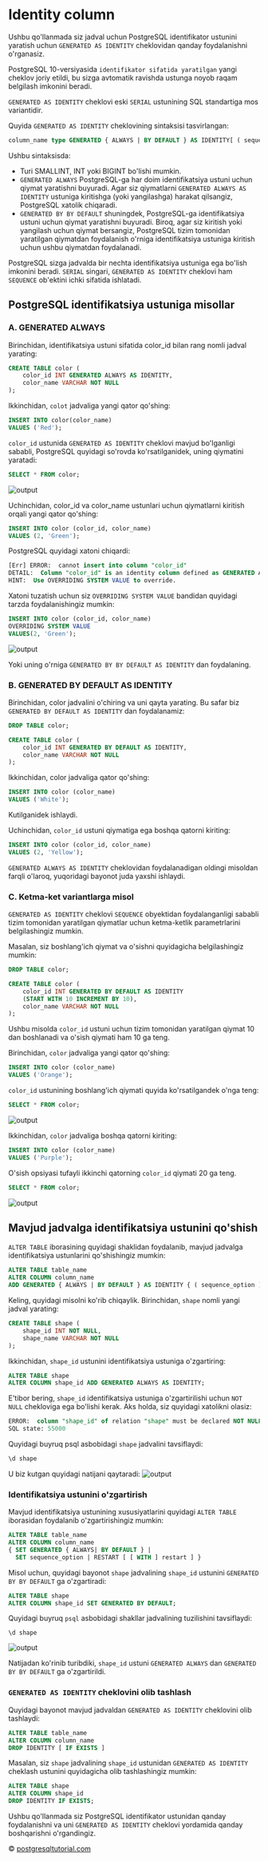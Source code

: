 # Identity column

Ushbu qo'llanmada siz jadval uchun PostgreSQL identifikator ustunini yaratish uchun `GENERATED AS IDENTITY` cheklovidan qanday foydalanishni o'rganasiz.

PostgreSQL 10-versiyasida `identifikator sifatida yaratilgan` yangi cheklov joriy etildi, bu sizga avtomatik ravishda ustunga noyob raqam belgilash imkonini beradi.

`GENERATED AS IDENTITY` cheklovi eski `SERIAL` ustunining SQL standartiga mos variantidir.

Quyida `GENERATED AS IDENTITY` cheklovining sintaksisi tasvirlangan:

```sql
column_name type GENERATED { ALWAYS | BY DEFAULT } AS IDENTITY[ ( sequence_option ) ]
```

Ushbu sintaksisda:
* Turi SMALLINT, INT yoki BIGINT bo'lishi mumkin.
* `GENERATED ALWAYS` PostgreSQL-ga har doim identifikatsiya ustuni uchun qiymat yaratishni buyuradi. Agar siz qiymatlarni `GENERATED ALWAYS AS IDENTITY` ustuniga kiritishga (yoki yangilashga) harakat qilsangiz, PostgreSQL xatolik chiqaradi.
* `GENERATED BY BY DEFAULT` shuningdek, PostgreSQL-ga identifikatsiya ustuni uchun qiymat yaratishni buyuradi. Biroq, agar siz kiritish yoki yangilash uchun qiymat bersangiz, PostgreSQL tizim tomonidan yaratilgan qiymatdan foydalanish o'rniga identifikatsiya ustuniga kiritish uchun ushbu qiymatdan foydalanadi.

PostgreSQL sizga jadvalda bir nechta identifikatsiya ustuniga ega bo'lish imkonini beradi. `SERIAL` singari, `GENERATED AS IDENTITY` cheklovi ham `SEQUENCE` ob'ektini ichki sifatida ishlatadi.

## PostgreSQL identifikatsiya ustuniga misollar

### A. GENERATED ALWAYS 

Birinchidan, identifikatsiya ustuni sifatida color_id bilan rang nomli jadval yarating:
```sql
CREATE TABLE color (
    color_id INT GENERATED ALWAYS AS IDENTITY,
    color_name VARCHAR NOT NULL
);
```

Ikkinchidan, `colot` jadvaliga yangi qator qo'shing:

```sql
INSERT INTO color(color_name)
VALUES ('Red');
```

`color_id` ustunida `GENERATED AS IDENTITY` cheklovi mavjud bo'lganligi sababli, PostgreSQL quyidagi so'rovda ko'rsatilganidek, uning qiymatini yaratadi:

```sql
SELECT * FROM color;
```

![output](image-15.png)

Uchinchidan, color_id va color_name ustunlari uchun qiymatlarni kiritish orqali yangi qator qo'shing:
```sql
INSERT INTO color (color_id, color_name)
VALUES (2, 'Green');
```

PostgreSQL quyidagi xatoni chiqardi:

```sql
[Err] ERROR:  cannot insert into column "color_id"
DETAIL:  Column "color_id" is an identity column defined as GENERATED ALWAYS.
HINT:  Use OVERRIDING SYSTEM VALUE to override.
```

Xatoni tuzatish uchun siz `OVERRIDING SYSTEM VALUE` bandidan quyidagi tarzda foydalanishingiz mumkin:

```sql
INSERT INTO color (color_id, color_name)
OVERRIDING SYSTEM VALUE 
VALUES(2, 'Green');
```

![output](image-16.png)

Yoki uning o'rniga `GENERATED BY BY DEFAULT AS IDENTITY` dan foydalaning.

### B. GENERATED BY DEFAULT AS IDENTITY

Birinchidan, color jadvalini o'chiring va uni qayta yarating. Bu safar biz `GENERATED BY DEFAULT AS IDENTITY` dan foydalanamiz:
```sql
DROP TABLE color;

CREATE TABLE color (
    color_id INT GENERATED BY DEFAULT AS IDENTITY,
    color_name VARCHAR NOT NULL
);
```

Ikkinchidan, color jadvaliga qator qo'shing:
```sql
INSERT INTO color (color_name)
VALUES ('White');
```

Kutilganidek ishlaydi.

Uchinchidan, `color_id` ustuni qiymatiga ega boshqa qatorni kiriting:
```sql
INSERT INTO color (color_id, color_name)
VALUES (2, 'Yellow');
```

`GENERATED ALWAYS AS IDENTITY` cheklovidan foydalanadigan oldingi misoldan farqli o'laroq, yuqoridagi bayonot juda yaxshi ishlaydi.

### C. Ketma-ket variantlarga misol

`GENERATED AS IDENTITY` cheklovi `SEQUENCE` obyektidan foydalanganligi sababli tizim tomonidan yaratilgan qiymatlar uchun ketma-ketlik parametrlarini belgilashingiz mumkin.

Masalan, siz boshlang'ich qiymat va o'sishni quyidagicha belgilashingiz mumkin:
```sql
DROP TABLE color;

CREATE TABLE color (
    color_id INT GENERATED BY DEFAULT AS IDENTITY 
    (START WITH 10 INCREMENT BY 10),
    color_name VARCHAR NOT NULL
); 
```
Ushbu misolda `color_id` ustuni uchun tizim tomonidan yaratilgan qiymat 10 dan boshlanadi va o'sish qiymati ham 10 ga teng.

Birinchidan, `color` jadvaliga yangi qator qo'shing:
```sql
INSERT INTO color (color_name)
VALUES ('Orange');
```

`color_id` ustunining boshlang'ich qiymati quyida ko'rsatilgandek o'nga teng:
```sql
SELECT * FROM color;
```

![output](image-17.png)

Ikkinchidan, `color` jadvaliga boshqa qatorni kiriting:

```sql
INSERT INTO color (color_name)
VALUES ('Purple');
```

O'sish opsiyasi tufayli ikkinchi qatorning `color_id` qiymati 20 ga teng.
```sql
SELECT * FROM color;
```

![output](image-18.png)

## Mavjud jadvalga identifikatsiya ustunini qo'shish

`ALTER TABLE` iborasining quyidagi shaklidan foydalanib, mavjud jadvalga identifikatsiya ustunlarini qo'shishingiz mumkin:

```sql
ALTER TABLE table_name 
ALTER COLUMN column_name 
ADD GENERATED { ALWAYS | BY DEFAULT } AS IDENTITY { ( sequence_option ) }
```
Keling, quyidagi misolni ko'rib chiqaylik.
Birinchidan, `shape` nomli yangi jadval yarating:

```sql
CREATE TABLE shape (
    shape_id INT NOT NULL,
    shape_name VARCHAR NOT NULL
);
```

Ikkinchidan, `shape_id` ustunini identifikatsiya ustuniga o'zgartiring:
```sql
ALTER TABLE shape 
ALTER COLUMN shape_id ADD GENERATED ALWAYS AS IDENTITY;
```
E'tibor bering, `shape_id` identifikatsiya ustuniga o'zgartirilishi uchun `NOT NULL` chekloviga ega bo'lishi kerak. Aks holda, siz quyidagi xatolikni olasiz:

```sql
ERROR:  column "shape_id" of relation "shape" must be declared NOT NULL before identity can be added
SQL state: 55000
```

Quyidagi buyruq psql asbobidagi `shape` jadvalini tavsiflaydi:
```sql
\d shape
```

U biz kutgan quyidagi natijani qaytaradi:
![output](image-19.png)

### Identifikatsiya ustunini o'zgartirish

Mavjud identifikatsiya ustunining xususiyatlarini quyidagi `ALTER TABLE` iborasidan foydalanib o'zgartirishingiz mumkin:
```sql
ALTER TABLE table_name 
ALTER COLUMN column_name 
{ SET GENERATED { ALWAYS| BY DEFAULT } | 
  SET sequence_option | RESTART [ [ WITH ] restart ] }
```

Misol uchun, quyidagi bayonot `shape` jadvalining `shape_id` ustunini `GENERATED BY BY DEFAULT` ga o'zgartiradi:
```sql
ALTER TABLE shape
ALTER COLUMN shape_id SET GENERATED BY DEFAULT;
```
Quyidagi buyruq `psql` asbobidagi shakllar jadvalining tuzilishini tavsiflaydi:
```shell
\d shape
```

![output](image-20.png)

Natijadan ko'rinib turibdiki, `shape_id` ustuni `GENERATED ALWAYS` dan `GENERATED BY BY DEFAULT` ga o'zgartirildi.

### `GENERATED AS IDENTITY` cheklovini olib tashlash

Quyidagi bayonot mavjud jadvaldan `GENERATED AS IDENTITY` cheklovini olib tashlaydi:
```sql
ALTER TABLE table_name 
ALTER COLUMN column_name 
DROP IDENTITY [ IF EXISTS ]
```

Masalan, siz `shape` jadvalining `shape_id` ustunidan `GENERATED AS IDENTITY` cheklash ustunini quyidagicha olib tashlashingiz mumkin:
```sql
ALTER TABLE shape
ALTER COLUMN shape_id
DROP IDENTITY IF EXISTS;
```

Ushbu qo'llanmada siz PostgreSQL identifikator ustunidan qanday foydalanishni va uni `GENERATED AS IDENTITY` cheklovi yordamida qanday boshqarishni o'rgandingiz.

© [postgresqltutorial.com](https://www.postgresqltutorial.com/postgresql-tutorial/postgresql-identity-column/)